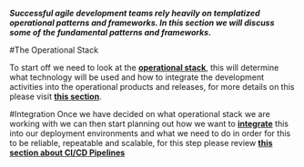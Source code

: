 **_Successful agile development teams rely heavily on templatized operational patterns and frameworks.
In this section we will discuss some of the fundamental patterns and frameworks._**

#The Operational Stack

To start off we need to look at the [**operational stack**](./Agile-Patterns-and-DevOPS-processes/The-Operational-Stacks.md), this will determine what technology will be used and how to integrate the development activities into the operational products and releases, for more details on this please visit [**this section**](./Agile-Patterns-and-DevOPS-processes/The-Operational-Stacks.md). 

#Integration
Once we have decided on what operational stack we are working with we can then start planning out how we want to [**integrate**](./Agile-Patterns-and-DevOPS-processes/CI-CD-Pipelines.md) this into our deployment environments and what we need to do in order for this to be reliable, repeatable and scalable, for this step please review [**this section about CI/CD Pipelines**](./Agile-Patterns-and-DevOPS-processes/CI-CD-Pipelines.md)



